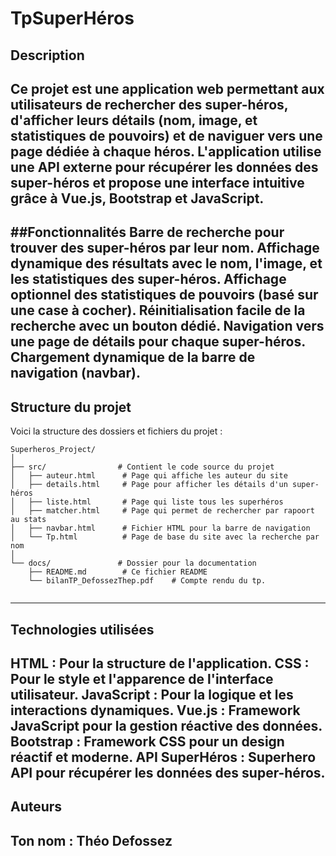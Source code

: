 # TpSuperHéros


## Description
Ce projet est une application web permettant aux utilisateurs de rechercher des super-héros, d'afficher leurs détails (nom, image, et statistiques de pouvoirs) et de naviguer vers une page dédiée à chaque héros. L'application utilise une API externe pour récupérer les données des super-héros et propose une interface intuitive grâce à Vue.js, Bootstrap et JavaScript.
---


##Fonctionnalités
Barre de recherche pour trouver des super-héros par leur nom.
Affichage dynamique des résultats avec le nom, l'image, et les statistiques des super-héros.
Affichage optionnel des statistiques de pouvoirs (basé sur une case à cocher).
Réinitialisation facile de la recherche avec un bouton dédié.
Navigation vers une page de détails pour chaque super-héros.
Chargement dynamique de la barre de navigation (navbar).
---


## Structure du projet
Voici la structure des dossiers et fichiers du projet :

```
Superheros_Project/
│
├── src/                # Contient le code source du projet
│   ├── auteur.html      # Page qui affiche les auteur du site 
│   ├── details.html     # Page pour afficher les détails d'un super-héros
│   ├── liste.html       # Page qui liste tous les superhéros
│   ├── matcher.html     # Page qui permet de rechercher par rapoort au stats
│   ├── navbar.html      # Fichier HTML pour la barre de navigation
│   └── Tp.html          # Page de base du site avec la recherche par nom  
│
└── docs/               # Dossier pour la documentation
    ├── README.md        # Ce fichier README
    └── bilanTP_DefossezThep.pdf    # Compte rendu du tp.
    
```
---


## Technologies utilisées
HTML : Pour la structure de l'application.
CSS : Pour le style et l'apparence de l'interface utilisateur.
JavaScript : Pour la logique et les interactions dynamiques.
Vue.js : Framework JavaScript pour la gestion réactive des données.
Bootstrap : Framework CSS pour un design réactif et moderne.
API SuperHéros : Superhero API pour récupérer les données des super-héros.
---


## Auteurs
Ton nom : Théo Defossez 
---
